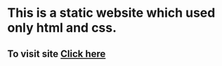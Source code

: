# This is a static website which used only html and css.
## To visit site <a href="https://kapeitours.netlify.app">Click here</a>

